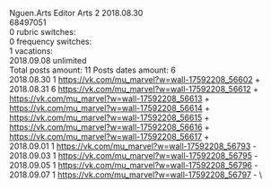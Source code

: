 Nguen.Arts	Editor Arts 2 2018.08.30\
68497051\
0 rubric switches:\
0 frequency switches:\
1 vacations:\
2018.09.08 unlimited \
Total posts amount: 11	Posts dates amount: 6\
2018.08.30 1 https://vk.com/mu_marvel?w=wall-17592208_56602 + \
2018.08.31 6 https://vk.com/mu_marvel?w=wall-17592208_56612 + https://vk.com/mu_marvel?w=wall-17592208_56613 + https://vk.com/mu_marvel?w=wall-17592208_56614 + https://vk.com/mu_marvel?w=wall-17592208_56615 + https://vk.com/mu_marvel?w=wall-17592208_56616 + https://vk.com/mu_marvel?w=wall-17592208_56617 + \
2018.09.01 1 https://vk.com/mu_marvel?w=wall-17592208_56793 - \
2018.09.03 1 https://vk.com/mu_marvel?w=wall-17592208_56795 - \
2018.09.05 1 https://vk.com/mu_marvel?w=wall-17592208_56796 - \
2018.09.07 1 https://vk.com/mu_marvel?w=wall-17592208_56797 - \
